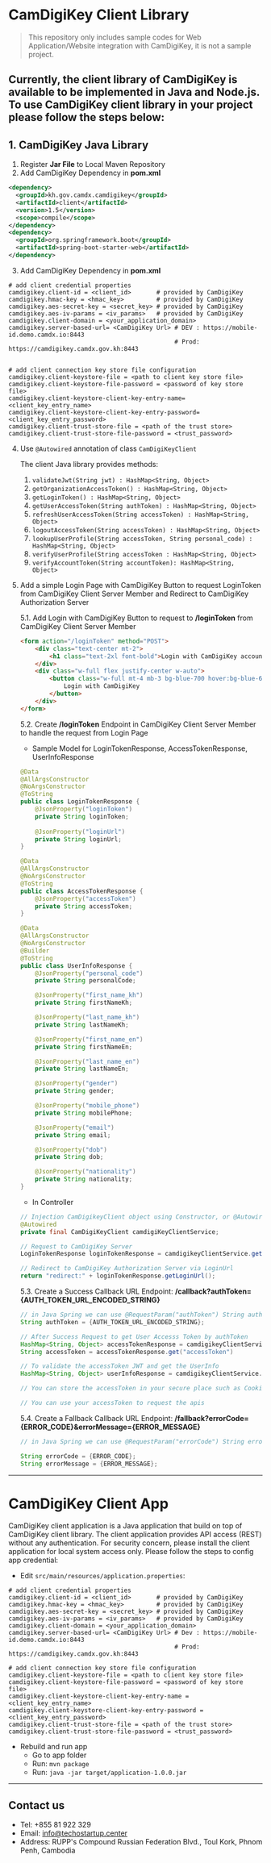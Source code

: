 # CamDigiKey Client Library

> This repository only includes sample codes for Web Application/Website integration with CamDigiKey, it is not a sample project.


## Currently, the client library of CamDigiKey is available to be implemented in Java and Node.js. To use CamDigiKey client library in your project please follow the steps below:

## 1. CamDigiKey Java Library


1. Register **Jar File** to Local Maven Repository
2. Add CamDigiKey Dependency in **pom.xml**

```xml
<dependency>
  <groupId>kh.gov.camdx.camdigikey</groupId>
  <artifactId>client</artifactId>
  <version>1.5</version>
  <scope>compile</scope>
</dependency>
<dependency>
  <groupId>org.springframework.boot</groupId>
  <artifactId>spring-boot-starter-web</artifactId>
</dependency>
```
    
3. Add CamDigiKey Dependency in **pom.xml**

```properties
# add client credential properties
camdigikey.client-id = <client_id>       # provided by CamDigiKey
camdigikey.hmac-key = <hmac_key>         # provided by CamDigiKey
camdigikey.aes-secret-key = <secret_key> # provided by CamDigiKey
camdigikey.aes-iv-params = <iv_params>   # provided by CamDigiKey
camdigikey.client-domain = <your_application_domain>
camdigikey.server-based-url= <CamDigiKey Url> # DEV : https://mobile-id.demo.camdx.io:8443
                                              # Prod: https://camdigikey.camdx.gov.kh:8443

                        
# add client connection key store file configuration
camdigikey.client-keystore-file = <path to client key store file>
camdigikey.client-keystore-file-password = <password of key store file>
camdigikey.client-keystore-client-key-entry-name= <client_key_entry_name>
camdigikey.client-keystore-client-key-entry-password= <client_key_entry_password>
camdigikey.client-trust-store-file = <path of the trust store>
camdigikey.client-trust-store-file-password = <trust_password>
```

4. Use `@Autowired` annotation of class `CamDigiKeyClient`

    The client Java library provides methods:
    1.	`validateJwt(String jwt) : HashMap<String, Object>`
    2.	`getOrganizationAccessToken() : HashMap<String, Object>`
    3.	`getLoginToken() : HashMap<String, Object>` 
    4.	`getUserAccessToken(String authToken) : HashMap<String, Object>` 
    5.	`refreshUserAccessToken(String accessToken) : HashMap<String, Object>` 
    6.	`logoutAccessToken(String accessToken) : HashMap<String, Object>`
    7.	`lookupUserProfile(String accessToken, String personal_code) : HashMap<String, Object>`
    8.	`verifyUserProfile(String accessToken : HashMap<String, Object>`
    9.	`verifyAccountToken(String accountToken): HashMap<String, Object>`

5. Add a simple Login Page with CamDigiKey Button to request LoginToken from CamDigiKey Client Server Member and Redirect to CamDigiKey Authorization Server

    5.1. Add Login with CamDigiKey Button to request to **/loginToken** from CamDigiKey Client Server Member

    ```html
    <form action="/loginToken" method="POST">
        <div class="text-center mt-2">
            <h1 class="text-2xl font-bold">Login with CamDigiKey account</h1>
        </div>
        <div class="w-full flex justify-center w-auto">
            <button class="w-full mt-4 mb-3 bg-blue-700 hover:bg-blue-600 text-white py-2 rounded-md transition duration-100">
                Login with CamDigiKey
            </button>
        </div>
    </form>
    ```
    
    5.2. Create **/loginToken** Endpoint in CamDigiKey Client Server Member to handle the request from Login Page

    * Sample Model for LoginTokenResponse, AccessTokenResponse, UserInfoResponse
    ```java
    @Data
    @AllArgsConstructor
    @NoArgsConstructor
    @ToString
    public class LoginTokenResponse {
        @JsonProperty("loginToken")
        private String loginToken;
        
        @JsonProperty("loginUrl")
        private String loginUrl;
    }

    @Data
    @AllArgsConstructor
    @NoArgsConstructor
    @ToString
    public class AccessTokenResponse {
        @JsonProperty("accessToken")
        private String accessToken;
    }

    @Data
    @AllArgsConstructor
    @NoArgsConstructor
    @Builder
    @ToString
    public class UserInfoResponse {
        @JsonProperty("personal_code")
        private String personalCode;

        @JsonProperty("first_name_kh")
        private String firstNameKh;

        @JsonProperty("last_name_kh")
        private String lastNameKh;

        @JsonProperty("first_name_en")
        private String firstNameEn;

        @JsonProperty("last_name_en")
        private String lastNameEn;

        @JsonProperty("gender")
        private String gender;

        @JsonProperty("mobile_phone")
        private String mobilePhone;

        @JsonProperty("email")
        private String email;

        @JsonProperty("dob")
        private String dob;

        @JsonProperty("nationality")
        private String nationality;
    }

    ```
    * In Controller
    ```java
    // Injection CamDigikeyClient object using Constructor, or @Autowired
    @Autowired
    private final CamDigiKeyClient camdigiKeyClientService;
    
    ```

    ```java
    // Request to CamDigiKey Server
    LoginTokenResponse loginTokenResponse = camdigikeyClientService.getLoginToken();

    // Redirect to CamDigiKey Authorization Server via LoginUrl
    return "redirect:" + loginTokenResponse.getLoginUrl();
    ```

    5.3. Create a Success Callback URL Endpoint: **/callback?authToken={AUTH_TOKEN_URL_ENCODED_STRING}**

    ```java
    // in Java Spring we can use @RequestParam("authToken") String authToken in the controller method
    String authToken = {AUTH_TOKEN_URL_ENCODED_STRING};

    // After Success Request to get User Accesss Token by authToken
    HashMap<String, Object> accessTokenResponse = camdigikeyClientService.getUserAccessToken(authToken);
    String accessToken = accessTokenResponse.get("accessToken")

    // To validate the accessToken JWT and get the UserInfo
    HashMap<String, Object> userInfoResponse = camdigikeyClientService.validateJwt(accessToken);

    // You can store the accessToken in your secure place such as Cookie Storage

    // You can use your accessToken to request the apis
    
    ```

    5.4. Create a Fallback Callback URL Endpoint: **/fallback?errorCode={ERROR_CODE}&errorMessage={ERROR_MESSAGE}**
    ```java
    // in Java Spring we can use @RequestParam("errorCode") String errorCode, @RequestParam("errorMessage") String errorMessage in the controller method

    String errorCode = {ERROR_CODE};
    String errorMessage = {ERROR_MESSAGE};
    ```

---
    
# CamDigiKey Client App

CamDigiKey client application is a Java application that build on top of CamDigiKey client library. The client application provides API access (REST) without any authentication. For security concern, please install the client application for local system access only. Please follow the steps to config app credential:

* Edit `src/main/resources/application.properties`: 

```
# add client credential properties
camdigikey.client-id = <client_id>       # provided by CamDigiKey
camdigikey.hmac-key = <hmac_key>         # provided by CamDigiKey
camdigikey.aes-secret-key = <secret_key> # provided by CamDigiKey
camdigikey.aes-iv-params = <iv_params>   # provided by CamDigiKey
camdigikey.client-domain = <your_application_domain>
camdigikey.server-based-url= <CamDigiKey Url> # Dev : https://mobile-id.demo.camdx.io:8443
                                              # Prod: https://camdigikey.camdx.gov.kh:8443

# add client connection key store file configuration
camdigikey.client-keystore-file = <path to client key store file>
camdigikey.client-keystore-file-password = <password of key store file>
camdigikey.client-keystore-client-key-entry-name = <client_key_entry_name>
camdigikey.client-keystore-client-key-entry-password = <client_key_entry_password>
camdigikey.client-trust-store-file = <path of the trust store>
camdigikey.client-trust-store-file-password = <trust_password>
```

* Rebuild and run app
    * Go to app folder
    * Run: `mvn package`
    * Run: `java -jar target/application-1.0.0.jar`


---

## Contact us

- Tel: +855 81 922 329
- Email: info@techostartup.center
- Address: RUPP's Compound Russian Federation Blvd., Toul Kork, Phnom Penh, Cambodia

